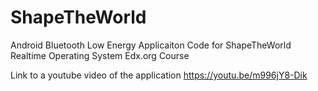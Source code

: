 # ShapeTheWorld
Android Bluetooth Low Energy Applicaiton Code for ShapeTheWorld Realtime Operating System Edx.org Course

Link to a youtube video of the application https://youtu.be/m996jY8-Dik
